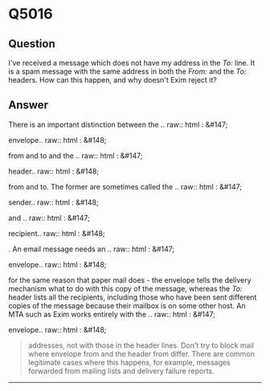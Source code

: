 Q5016
=====

Question
--------

I've received a message which does not have my address in the *To:*
line. It is a spam message with the same address in both the *From:* and
the *To:* headers. How can this happen, and why doesn't Exim reject it?

Answer
------

There is an important distinction between the .. raw:: html
:   &\#147;

envelope.. raw:: html
:   &\#148;

from and to and the .. raw:: html
:   &\#147;

header.. raw:: html
:   &\#148;

from and to. The former are sometimes called the .. raw:: html
:   &\#147;

sender.. raw:: html
:   &\#148;

and .. raw:: html
:   &\#147;

recipient.. raw:: html
:   &\#148;

. An email message needs an .. raw:: html
:   &\#147;

envelope.. raw:: html
:   &\#148;

for the same reason that paper mail does - the envelope tells the delivery mechanism what to do with this copy of the message, whereas the *To:* header lists all the recipients, including those who have been sent different copies of the message because their mailbox is on some other host. An MTA such as Exim works entirely with the .. raw:: html
:   &\#147;

envelope.. raw:: html
:   &\#148;

> addresses, not with those in the header lines. Don't try to block mail
> where envelope from and the header from differ. There are common
> legitimate cases where this happens, for example, messages forwarded
> from mailing lists and delivery failure reports.

* * * * *
